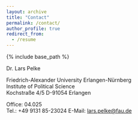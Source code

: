 ```yaml
---
layout: archive
title: "Contact"
permalink: /contact/
author_profile: true
redirect_from:
  - /resume
---
```


{% include base_path %}


Dr. Lars Pelke

Friedrich-Alexander University Erlangen-Nürnberg  
Institute of Political Science  
Kochstraße 4/5
D-91054 Erlangen

Office: 04.025  
Tel.: +49 9131 85-23024 
E-Mail: <a href="mailto:lars.pelke@fau.de" target="_blank" rel="noopener noreferrer">lars.pelke@fau.de</a>  

